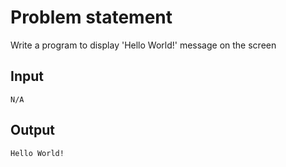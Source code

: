 # Problem statement

Write a program to display 'Hello World!' message on the screen

## Input

    N/A

## Output

    Hello World!
